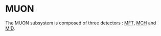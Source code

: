 <!-- doxy
\page refDetectorsMUON MUON
/doxy -->

# MUON

The MUON subsystem is composed of three detectors : [MFT](../ITSMFT/MFT), [MCH](./MCH) and [MID](./MID).

<!-- doxy
* \subpage refDetectorsITSMFT
* \subpage refDetectorsMUONMID
* \subpage refDetectorsMUONMCH
* \subpage refDetectorsMUONCommon
/doxy -->
